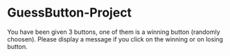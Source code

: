 # GuessButton-Project
You have been given 3 buttons, one of them is a winning button (randomly choosen). Please display a message if you click on the winning or on losing button.
